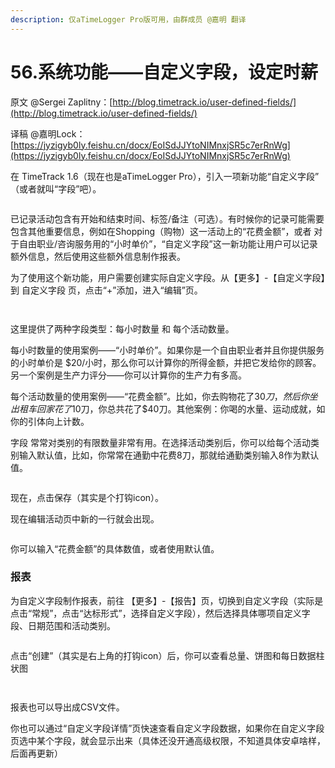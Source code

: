 ```yaml
---
description: 仅aTimeLogger Pro版可用，由群成员 @嘉明 翻译
---
```


# 56.系统功能——自定义字段，设定时薪

原文 @Sergei Zaplitny：[http://blog.timetrack.io/user-defined-fields/](http://blog.timetrack.io/user-defined-fields/)

译稿 @嘉明Lock：[https://jyzigyb0ly.feishu.cn/docx/EoISdJJYtoNIMnxjSR5c7erRnWg](https://jyzigyb0ly.feishu.cn/docx/EoISdJJYtoNIMnxjSR5c7erRnWg)



在 TimeTrack 1.6（现在也是aTimeLogger Pro），引入一项新功能“自定义字段” （或者就叫“字段”吧）。

<figure><img src="../.gitbook/assets/output.png" alt=""><figcaption></figcaption></figure>

已记录活动包含有开始和结束时间、标签/备注（可选）。有时候你的记录可能需要包含其他重要信息，例如在Shopping（购物）这一活动上的“花费金额”，或者 对于自由职业/咨询服务用的“小时单价”，“自定义字段”这一新功能让用户可以记录额外信息，然后使用这些额外信息制作报表。

为了使用这个新功能，用户需要创建实际自定义字段。从【更多】-【自定义字段】到 自定义字段 页，点击“+”添加，进入“编辑”页。

<figure><img src="../.gitbook/assets/output (1).png" alt=""><figcaption></figcaption></figure>

<figure><img src="../.gitbook/assets/1280X1280 (2).PNG" alt=""><figcaption></figcaption></figure>

这里提供了两种字段类型：每小时数量 和 每个活动数量。

每小时数量的使用案例——“小时单价”。如果你是一个自由职业者并且你提供服务的小时单价是 $20/小时，那么你可以计算你的所得金额，并把它发给你的顾客。另一个案例是生产力评分——你可以计算你的生产力有多高。

每个活动数量的使用案例——“花费金额”。比如，你去购物花了$30刀，然后你坐出租车回家花了$10刀，你总共花了$40刀。其他案例：你喝的水量、运动成就，如你的引体向上计数。

字段 常常对类别的有限数量非常有用。在选择活动类别后，你可以给每个活动类别输入默认值，比如，你常常在通勤中花费8刀，那就给通勤类别输入8作为默认值。

<figure><img src="../.gitbook/assets/1280X1280 (1).PNG" alt=""><figcaption></figcaption></figure>

现在，点击保存（其实是个打钩icon）。

现在编辑活动页中新的一行就会出现。

<figure><img src="../.gitbook/assets/ee1b6b00-a0a0-4f30-a7bf-110bc44eda5a.png" alt=""><figcaption></figcaption></figure>

你可以输入“花费金额”的具体数值，或者使用默认值。

### 报表

为自定义字段制作报表，前往 【更多】-【报告】页，切换到自定义字段（实际是点击“常规”，点击“达标形式”，选择自定义字段），然后选择具体哪项自定义字段、日期范围和活动类别。

<figure><img src="../.gitbook/assets/output (2).png" alt=""><figcaption></figcaption></figure>

点击“创建”（其实是右上角的打钩icon）后，你可以查看总量、饼图和每日数据柱状图

<figure><img src="../.gitbook/assets/c926402f-83c6-4e23-b954-7afa1834c52f.png" alt=""><figcaption></figcaption></figure>

<figure><img src="../.gitbook/assets/7fdfcbf6-646b-484c-bbab-17414b5a5176.png" alt=""><figcaption></figcaption></figure>

报表也可以导出成CSV文件。

你也可以通过“自定义字段详情”页快速查看自定义字段数据，如果你在自定义字段页选中某个字段，就会显示出来（具体还没开通高级权限，不知道具体安卓啥样，后面再更新）

<figure><img src="../.gitbook/assets/0ed0edd1-0e0b-4525-ac66-232797f06c1e.png" alt=""><figcaption></figcaption></figure>

